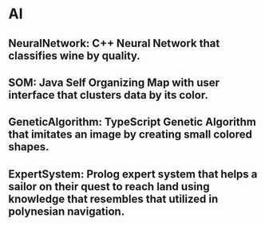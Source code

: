 # AI
## NeuralNetwork: C++ Neural Network that classifies wine by quality.
## SOM: Java Self Organizing Map with user interface that clusters data by its color.
## GeneticAlgorithm: TypeScript Genetic Algorithm that imitates an image by creating small colored shapes.
## ExpertSystem: Prolog expert system that helps a sailor on their quest to reach land using knowledge that resembles that utilized in polynesian navigation.
